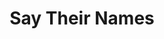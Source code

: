 ---
pid: llb47
title: Say Their Names
location_transcription: Everywhere
coordinates: "[-75.172976563906, 39.96041193553]"
zipcode: '19143'
gen_neighborhood: West Philadelphia
neighborhood: University City
outside_phl: 
age: '37'
age_range: 30-39
instagram: 
image_file_name: llb_47.jpg
proposal_transcription: This monument asks residents to chalk their sidewalks and
  streets with the names of who or what was there before them. Each neighborhood could
  do this, a different neighborhood each week. Names must be included, but sketches
  also would be welcome, and any info they could find about what the person did while
  they lived there and how they died (if deceased) .
topic: Neighborhoods
topic_summary: 0, 0
type: Interactive
keywords_other: 
credit: Mariam
image_labels: 
twitter: 
facebook: 
permalink: "/monuments/llb47/"
layout: item-page
---